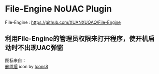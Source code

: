 # File-Engine NoUAC Plugin
File-Engine : https://github.com/XUANXUQAQ/File-Engine

## 利用File-Engine的管理员权限来打开程序，使开机启动时不出现UAC弹窗
图标来自：   
<a target="_blank" href="https://icons8.com/icon/103947/删除盾">删除盾</a> icon by <a target="_blank" href="https://icons8.com">Icons8</a>